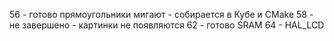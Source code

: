 56 - готово прямоугольники мигают - собирается в Кубе и CMake
58 - не завершено - картинки не появляются
62 - готово SRAM
64 - HAL_LCD
